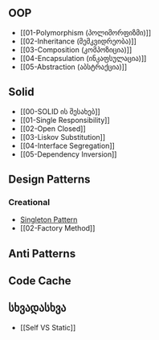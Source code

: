 
## OOP
- [[01-Polymorphism (პოლიმორფიზმი)]]
- [[02-Inheritance (მემკვიდრეობა)]]
- [[03-Composition (კომპოზიცია)]] 
- [[04-Encapsulation (ინკაფსულაცია)]]
- [[05-Abstraction (აბსტრაქცია)]]

## Solid
- [[00-SOLID ის შესახებ]]
- [[01-Single Responsibility]]
- [[02-Open Closed]]
- [[03-Liskov Substitution]]
- [[04-Interface Segregation]]
- [[05-Dependency Inversion]]

## Design Patterns
### Creational
- [Singleton Pattern](Design-Patterns/01-Creational/01-Singleton.md)
- [[02-Factory Method]]


## Anti Patterns


## Code Cache

## სხვადასხვა

-  [[Self VS Static]]
